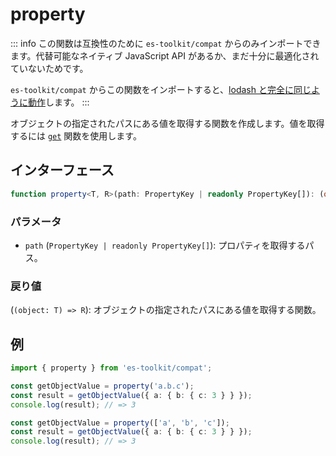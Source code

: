 # property

::: info
この関数は互換性のために `es-toolkit/compat` からのみインポートできます。代替可能なネイティブ JavaScript API があるか、まだ十分に最適化されていないためです。

`es-toolkit/compat` からこの関数をインポートすると、[lodash と完全に同じように動作](../../../compatibility.md)します。
:::

オブジェクトの指定されたパスにある値を取得する関数を作成します。値を取得するには [`get`](./get.md) 関数を使用します。

## インターフェース

```typescript
function property<T, R>(path: PropertyKey | readonly PropertyKey[]): (object: T) => R;
```

### パラメータ

- `path` (`PropertyKey | readonly PropertyKey[]`): プロパティを取得するパス。

### 戻り値

(`(object: T) => R`): オブジェクトの指定されたパスにある値を取得する関数。

## 例

```typescript
import { property } from 'es-toolkit/compat';

const getObjectValue = property('a.b.c');
const result = getObjectValue({ a: { b: { c: 3 } } });
console.log(result); // => 3

const getObjectValue = property(['a', 'b', 'c']);
const result = getObjectValue({ a: { b: { c: 3 } } });
console.log(result); // => 3
```
